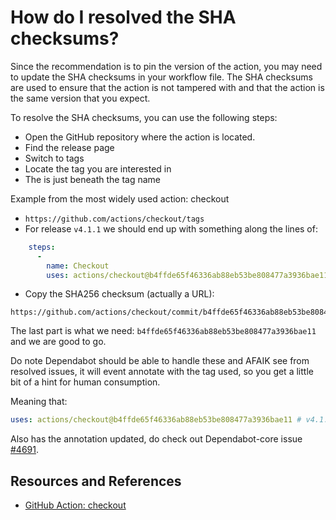 # How do I resolved the SHA checksums?

Since the recommendation is to pin the version of the action, you may need to update the SHA checksums in your workflow file. The SHA checksums are used to ensure that the action is not tampered with and that the action is the same version that you expect.

To resolve the SHA checksums, you can use the following steps:

- Open the GitHub repository where the action is located.
- Find the release page
- Switch to tags
- Locate the tag you are interested in
- The is just beneath the tag name

Example from the most widely used action: checkout

- `https://github.com/actions/checkout/tags`
- For release `v4.1.1` we should end up with something along the lines of:

```yaml
    steps:
      -
        name: Checkout
        uses: actions/checkout@b4ffde65f46336ab88eb53be808477a3936bae11 # v4.1.1
```

- Copy the SHA256 checksum (actually a URL):

```text
https://github.com/actions/checkout/commit/b4ffde65f46336ab88eb53be808477a3936bae11
```

The last part is what we need: `b4ffde65f46336ab88eb53be808477a3936bae11` and we are good to go.

Do note Dependabot should be able to handle these and AFAIK see from resolved issues, it will event annotate with the tag used, so you get a little bit of a hint for human consumption.

Meaning that:

```yaml
uses: actions/checkout@b4ffde65f46336ab88eb53be808477a3936bae11 # v4.1.1
```

Also has the annotation updated, do check out Dependabot-core issue  [#4691](https://github.com/dependabot/dependabot-core/issues/4691).

## Resources and References

- [GitHub Action: checkout](https://github.com/actions/checkout/tags)
